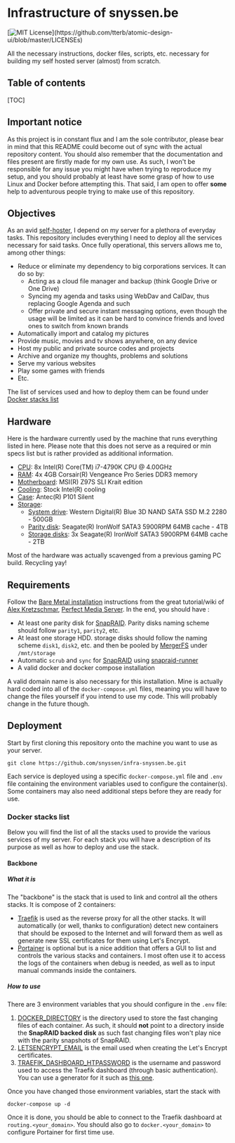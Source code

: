 # Infrastructure of snyssen.be

[![MIT License](https://img.shields.io/apm/l/atomic-design-ui.svg?)](https://github.com/tterb/atomic-design-ui/blob/master/LICENSEs)

All the necessary instructions, docker files, scripts, etc. necessary for building my self hosted server (almost) from scratch.

## Table of contents

[TOC]

## Important notice

As this project is in constant flux and I am the sole contributor, please bear in mind that this README could become out of sync with the actual repository content. You should also remember that the documentation and files present are firstly made for my own use. As such, I won't be responsible for any issue you might have when trying to reproduce my setup, and you should probably at least have some grasp of how to use Linux and Docker before attempting this. That said, I am open to offer **some** help to adventurous people trying to make use of this repository.

## Objectives

As an avid [self-hoster](https://www.reddit.com/r/selfhosted/), I depend on my server for a plethora of everyday tasks. This repository includes everything I need to deploy all the services necessary for said tasks. Once fully operational, this servers allows me to, among other things:

- Reduce or eliminate my dependency to big corporations services. It can do so by:
  - Acting as a cloud file manager and backup (think Google Drive or One Drive)
  - Syncing my agenda and tasks using WebDav and CalDav, thus replacing Google Agenda and such
  - Offer private and secure instant messaging options, even though the usage will be limited as it can be hard to convince friends and loved ones to switch from known brands
- Automatically import and catalog my pictures
- Provide music, movies and tv shows anywhere, on any device
- Host my public and private source codes and projects
- Archive and organize my thoughts, problems and solutions
- Serve my various websites
- Play some games with friends
- Etc.

The list of services used and how to deploy them can be found under [Docker stacks list](#Docker-stacks-list)

## Hardware

Here is the hardware currently used by the machine that runs everything listed in here. Please note that this does not serve as a required or min specs list but is rather provided as additional information.

- <u>CPU</u>: 8x Intel(R) Core(TM) i7-4790K CPU @ 4.00GHz
- <u>RAM</u>: 4x 4GB  Corsair(R) Vengeance Pro Series DDR3 memory
- <u>Motherboard</u>: MSI(R) Z97S SLI Krait edition
- <u>Cooling</u>: Stock Intel(R) cooling
- <u>Case</u>: Antec(R) P101 Silent
- <u>Storage</u>:
  - <u>System drive</u>: Western Digital(R) Blue 3D NAND SATA SSD M.2 2280 - 500GB
  - <u>Parity disk</u>: Seagate(R) IronWolf SATA3 5900RPM 64MB cache - 4TB
  - <u>Storage disks</u>: 3x Seagate(R) IronWolf SATA3 5900RPM 64MB cache - 2TB

Most of the hardware was actually scavenged from a previous gaming PC build. Recycling yay!

## Requirements

Follow the [Bare Metal installation](https://perfectmediaserver.com/installation/manual-install.html) instructions from the great tutorial/wiki of [Alex Kretzschmar](https://www.linkedin.com/in/alex-kretzschmar/), [Perfect Media Server](https://perfectmediaserver.com/). In the end, you should have :

- At least one parity disk for [SnapRAID](https://www.snapraid.it/). Parity disks naming scheme should follow `parity1`, `parity2`, etc.
- At least one storage HDD. storage disks should follow the naming scheme `disk1`, `disk2`, etc. and then be pooled by [MergerFS](https://github.com/trapexit/mergerfs) under `/mnt/storage`
- Automatic `scrub` and `sync` for  [SnapRAID](https://www.snapraid.it/) using [snapraid-runner](https://github.com/Chronial/snapraid-runner)
- A valid docker and docker compose installation

A valid domain name is also necessary for this installation. Mine is actually hard coded into all of the `docker-compose.yml` files, meaning you will have to change the files yourself if you intend to use my code. This will probably change in the future though.

## Deployment

Start by first cloning this repository onto the machine you want to use as your server.

```
git clone https://github.com/snyssen/infra-snyssen.be.git
```

Each service is deployed using a specific `docker-compose.yml` file and `.env` file containing the environment variables used to configure the container(s). Some containers may also need additional steps before they are ready for use.

### Docker stacks list

Below you will find the list of all the stacks used to provide the various services of my server. For each stack you will have a description of its purpose as well as how to deploy and use the stack.

#### Backbone

##### What it is

The "backbone" is the stack that is used to link and control all the others stacks. It is compose of 2 containers:

- [Traefik](https://traefik.io/) is used as the reverse proxy for all the other stacks. It will automatically (or well, thanks to configuration) detect new containers that should be exposed to the Internet and will forward them as well as generate new SSL certificates for them using Let's Encrypt.
- [Portainer](https://www.portainer.io/) is optional but is a nice addition that offers a GUI to list and controls the various stacks and containers. I most often use it to access the logs of the containers when debug is needed, as well as to input manual commands inside the containers.

##### How to use

There are 3 environment variables that you should configure in the `.env` file:

1. <u>DOCKER_DIRECTORY</u> is the directory used to store the fast changing files of each container. As such, it should **not** point to a directory inside the **SnapRAID backed disk** as such fast changing files won't play nice with the parity snapshots of SnapRAID.
2. <u>LETSENCRYPT_EMAIL</u> is the email used when creating the Let's Encrypt certificates.
3. <u>TRAEFIK_DASHBOARD_HTPASSWORD</u> is the username and password used to access the Traefik dashboard (through basic authentication). You can use a generator for it such as [this one](https://wtools.io/generate-htpasswd-online).

Once you have changed those environment variables, start the stack with

```
docker-compose up -d
```

Once it is done, you should be able to connect to the Traefik dashboard at `routing.<your_domain>`. You should also go to `docker.<your_domain>` to configure Portainer for first time use.
